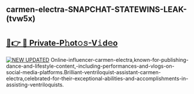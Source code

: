 ## carmen-electra-SNAPCHAT-STATEWINS-LEAK-(tvw5x)


# <h2><a href="https://mediaupload.pro?-20M">🔗👉 🔴 Private-P𝚑ot𝚘𝚜-V𝚒d𝚎o</a></h2>

[![NEW UPDATED](https://i.imgur.com/0qMVB7G.gif)](https://mediaupload.pro?-20M)
Online-influencer-carmen-electra,known-for-publishing-dance-and-lifestyle-content,-including-performances-and-vlogs-on-social-media-platforms.Brilliant-ventriloquist-assistant-carmen-electra,celebrated-for-their-exceptional-abilities-and-accomplishments-in-assisting-ventriloquists.  